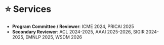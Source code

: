 # ⭐ Services

- **Program Committee / Reviewer**: ICME 2024, PRICAI 2025
- **Secondary Reviewer**: ACL 2024-2025, AAAI 2025-2026, SIGIR 2024-2025, EMNLP 2025, WSDM 2026

